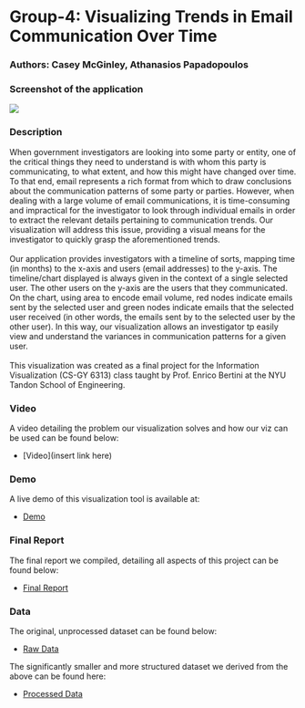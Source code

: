# Group-4: Visualizing Trends in Email Communication Over Time
### Authors: Casey McGinley, Athanasios Papadopoulos

### Screenshot of the application
![](https://github.com/nyu-cs6313-fall2015/Group-4/blob/master/images/app_scrnshot_20151220.png)

### Description
When government investigators are looking into some party or entity, one of the critical things they need to understand is with whom this party is communicating, to what extent, and how this might have changed over time. To that end, email represents a rich format from which to draw conclusions about the communication patterns of some party or parties. However, when dealing with a large volume of email communications, it is time-consuming and impractical for the investigator to look through individual emails in order to extract the relevant details pertaining to communication trends. Our visualization will address this issue, providing a visual means for the investigator to quickly grasp the aforementioned trends.
<br/><br/>
Our application provides investigators with a timeline of sorts, mapping time (in months) to the x-axis and users (email addresses) to the y-axis. The timeline/chart displayed is always given in the context of a single selected user. The other users on the y-axis are the users that they communicated. On the chart, using area to encode email volume, red nodes indicate emails sent by the selected user and green nodes indicate emails that the selected user received (in other words, the emails sent by to the selected user by the other user). In this way, our visualization allows an investigator tp easily view and understand the variances in communication patterns for a given user.
<br/><br/>
This visualization was created as a final project for the Information Visualization (CS-GY 6313) class taught by Prof. Enrico Bertini at the NYU Tandon School of Engineering.

### Video
A video detailing the problem our visualization solves and how our viz can be used can be found below:
* [Video](insert link here)

### Demo
A live demo of this visualization tool is available at:
* [Demo](http://nyu-cs6313-fall2015.github.io/Group-4/)

### Final Report
The final report we compiled, detailing all aspects of this project can be found below:
* [Final Report](https://docs.google.com/document/d/10lqvxBguJ9NJXVSaD6KxuYbIgZnCyyv5ESR23sZV87w/edit?usp=sharing)

### Data
The original, unprocessed dataset can be found below:
* [Raw Data](https://www.cs.cmu.edu/~./enron/)

The significantly smaller and more structured dataset we derived from the above can be found here:
* [Processed Data](https://github.com/nyu-cs6313-fall2015/Group-4/blob/master/data.json)
